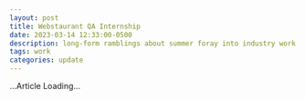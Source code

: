 ```yaml
---
layout: post
title: Webstaurant QA Internship
date: 2023-03-14 12:33:00-0500
description: long-form ramblings about summer foray into industry work
tags: work
categories: update
---
```


...Article Loading...